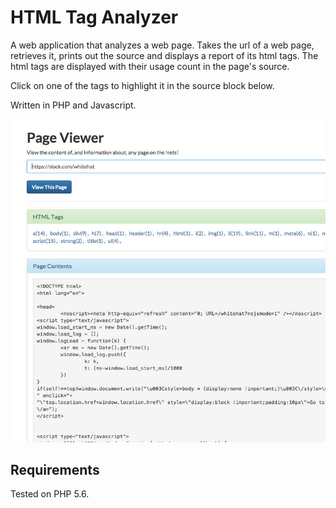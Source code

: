 HTML Tag Analyzer
==================

A web application that analyzes a web page. Takes the url of a web page, retrieves it, prints out the source and displays a report of its html tags. The html tags are displayed with their usage count in the page's source. 

Click on one of the tags to highlight it in the source block below.

Written in PHP and Javascript.

![screenshot](screenshot.jpg)

## Requirements

Tested on PHP 5.6.



